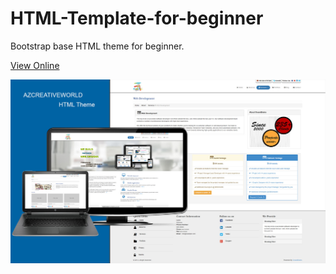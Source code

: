 # HTML-Template-for-beginner
Bootstrap base HTML theme for beginner.

<a href="https://azcreativeworld.github.io/HTML-Template-for-beginner/">View Online</a>

![alt text](theme-view/html-theme.jpg)
